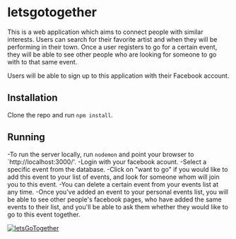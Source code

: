 # letsgotogether

This is a web application which aims to connect people with similar interests. Users can search for their favorite artist and when they will be performing in their town. Once a user registers to go for a certain event, they will be able to see other people who are looking for someone to go with to that same event.

Users will be able to sign up to this application with their Facebook account.


## Installation

Clone the repo and run `npm install`.


## Running

-To run the server locally, run `nodemon` and point your browser to `http://localhost:3000/'.
-Login with your facebook acount.
-Select a specific event from the database.
-Click on "want to go" if you would like to add this event to your list of events, and look for someone whom will join you to this event.
-You can delete a certain event from your events list at any time.
-Once you've added an event to your personal events list, you will be able to see other people's facebook pages, who have added the same events to their list, and you'll be able to ask them whether they would like to go to this event together.

[![letsGoTogether](http://i.imgur.com/W64pGQOl.png)](https://vimeo.com/226354585 "Lets Go Together - Click to Watch!")
